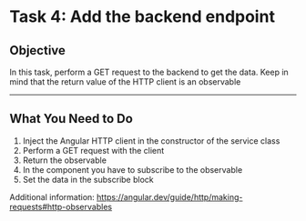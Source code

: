 # Task 4: Add the backend endpoint

## Objective
In this task, perform a GET request to the backend to get the data. Keep in mind that the return value of the HTTP client is an observable

---

## What You Need to Do

1. Inject the Angular HTTP client in the constructor of the service class
2. Perform a GET request with the client
3. Return the observable
4. In the component you have to subscribe to the observable
5. Set the data in the subscribe block

Additional information:
https://angular.dev/guide/http/making-requests#http-observables


